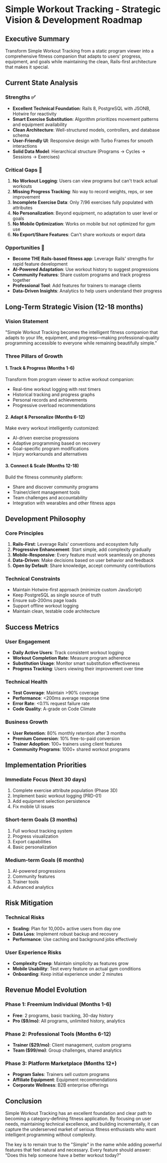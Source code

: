 # Simple Workout Tracking - Strategic Vision & Development Roadmap

## Executive Summary

Transform Simple Workout Tracking from a static program viewer into a comprehensive fitness companion that adapts to users' progress, equipment, and goals while maintaining the clean, Rails-first architecture that makes it special.

## Current State Analysis

### Strengths ✅
- **Excellent Technical Foundation**: Rails 8, PostgreSQL with JSONB, Hotwire for reactivity
- **Smart Exercise Substitution**: Algorithm prioritizes movement patterns and equipment availability
- **Clean Architecture**: Well-structured models, controllers, and database schema
- **User-Friendly UI**: Responsive design with Turbo Frames for smooth interactions
- **Solid Data Model**: Hierarchical structure (Programs → Cycles → Sessions → Exercises)

### Critical Gaps 🚨
1. **No Workout Logging**: Users can view programs but can't track actual workouts
2. **Missing Progress Tracking**: No way to record weights, reps, or see improvement
3. **Incomplete Exercise Data**: Only 7/96 exercises fully populated with attributes
4. **No Personalization**: Beyond equipment, no adaptation to user level or goals
5. **No Mobile Optimization**: Works on mobile but not optimized for gym use
6. **No Export/Share Features**: Can't share workouts or export data

### Opportunities 🎯
- **Become THE Rails-based fitness app**: Leverage Rails' strengths for rapid feature development
- **AI-Powered Adaptation**: Use workout history to suggest progressions
- **Community Features**: Share custom programs and track progress together
- **Professional Tool**: Add features for trainers to manage clients
- **Data-Driven Insights**: Analytics to help users understand their progress

## Long-Term Strategic Vision (12-18 months)

### Vision Statement
"Simple Workout Tracking becomes the intelligent fitness companion that adapts to your life, equipment, and progress—making professional-quality programming accessible to everyone while remaining beautifully simple."

### Three Pillars of Growth

#### 1. **Track & Progress** (Months 1-6)
Transform from program viewer to active workout companion:
- Real-time workout logging with rest timers
- Historical tracking and progress graphs
- Personal records and achievements
- Progressive overload recommendations

#### 2. **Adapt & Personalize** (Months 6-12)
Make every workout intelligently customized:
- AI-driven exercise progressions
- Adaptive programming based on recovery
- Goal-specific program modifications
- Injury workarounds and alternatives

#### 3. **Connect & Scale** (Months 12-18)
Build the fitness community platform:
- Share and discover community programs
- Trainer/client management tools
- Team challenges and accountability
- Integration with wearables and other fitness apps

## Development Philosophy

### Core Principles
1. **Rails-First**: Leverage Rails' conventions and ecosystem fully
2. **Progressive Enhancement**: Start simple, add complexity gradually
3. **Mobile-Responsive**: Every feature must work seamlessly on phones
4. **Data-Driven**: Make decisions based on user behavior and feedback
5. **Open by Default**: Share knowledge, accept community contributions

### Technical Constraints
- Maintain Hotwire-first approach (minimize custom JavaScript)
- Keep PostgreSQL as single source of truth
- Ensure sub-200ms page loads
- Support offline workout logging
- Maintain clean, testable code architecture

## Success Metrics

### User Engagement
- **Daily Active Users**: Track consistent workout logging
- **Workout Completion Rate**: Measure program adherence
- **Substitution Usage**: Monitor smart substitution effectiveness
- **Progress Tracking**: Users viewing their improvement over time

### Technical Health
- **Test Coverage**: Maintain >90% coverage
- **Performance**: <200ms average response time
- **Error Rate**: <0.1% request failure rate
- **Code Quality**: A-grade on Code Climate

### Business Growth
- **User Retention**: 80% monthly retention after 3 months
- **Premium Conversion**: 10% free-to-paid conversion
- **Trainer Adoption**: 100+ trainers using client features
- **Community Programs**: 1000+ shared workout programs

## Implementation Priorities

### Immediate Focus (Next 30 days)
1. Complete exercise attribute population (Phase 3D)
2. Implement basic workout logging (PRD-01)
3. Add equipment selection persistence
4. Fix mobile UI issues

### Short-term Goals (3 months)
1. Full workout tracking system
2. Progress visualization
3. Export capabilities
4. Basic personalization

### Medium-term Goals (6 months)
1. AI-powered progressions
2. Community features
3. Trainer tools
4. Advanced analytics

## Risk Mitigation

### Technical Risks
- **Scaling**: Plan for 10,000+ active users from day one
- **Data Loss**: Implement robust backup and recovery
- **Performance**: Use caching and background jobs effectively

### User Experience Risks
- **Complexity Creep**: Maintain simplicity as features grow
- **Mobile Usability**: Test every feature on actual gym conditions
- **Onboarding**: Keep initial experience under 2 minutes

## Revenue Model Evolution

### Phase 1: Freemium Individual (Months 1-6)
- **Free**: 2 programs, basic tracking, 30-day history
- **Pro ($9/mo)**: All programs, unlimited history, analytics

### Phase 2: Professional Tools (Months 6-12)
- **Trainer ($29/mo)**: Client management, custom programs
- **Team ($99/mo)**: Group challenges, shared analytics

### Phase 3: Platform Marketplace (Months 12+)
- **Program Sales**: Trainers sell custom programs
- **Affiliate Equipment**: Equipment recommendations
- **Corporate Wellness**: B2B enterprise offerings

## Conclusion

Simple Workout Tracking has an excellent foundation and clear path to becoming a category-defining fitness application. By focusing on user needs, maintaining technical excellence, and building incrementally, it can capture the underserved market of serious fitness enthusiasts who want intelligent programming without complexity.

The key is to remain true to the "Simple" in the name while adding powerful features that feel natural and necessary. Every feature should answer: "Does this help someone have a better workout today?"